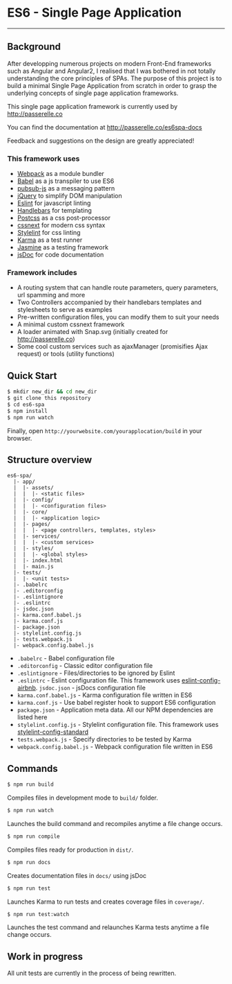 # ES6 - Single Page Application

***

## Background

After developping numerous projects on modern Front-End frameworks such as Angular and Angular2, I realised that I was bothered in not totally understanding the core principles of SPAs. The purpose of this project is to build a minimal Single Page Application from scratch in order to grasp the underlying concepts of single page application frameworks.

This single page application framework is currently used by http://passerelle.co

You can find the documentation at http://passerelle.co/es6spa-docs

Feedback and suggestions on the design are greatly appreciated!

### This framework uses
- [Webpack](https://github.com/webpack/webpack) as a module bundler
- [Babel](https://github.com/babel/babel) as a js transpiler to use ES6
- [pubsub-js](https://github.com/mroderick/PubSubJS) as a messaging pattern
- [jQuery](https://github.com/jquery/jquery) to simplify DOM manipulation
- [Eslint](https://github.com/eslint/eslint) for javascript linting
- [Handlebars](https://github.com/wycats/handlebars.js/) for templating
- [Postcss](https://github.com/postcss/postcss) as a css post-processor
- [cssnext](https://github.com/MoOx/postcss-cssnext) for modern css syntax
- [Stylelint](https://github.com/stylelint/stylelint) for css linting
- [Karma](https://github.com/karma-runner/karma) as a test runner
- [Jasmine](https://github.com/jasmine/jasmine) as a testing framework
- [jsDoc](https://github.com/jsdoc3/jsdoc) for code documentation

### Framework includes

- A routing system that can handle route parameters, query parameters, url spamming and more
- Two Controllers accompanied by their handlebars templates and stylesheets to serve as examples
- Pre-written configuration files, you can modify them to suit your needs
- A minimal custom cssnext framework
- A loader animated with Snap.svg (initially created for http://passerelle.co)
- Some cool custom services such as ajaxManager (promisifies Ajax request) or tools (utility functions)

## Quick Start

```sh
$ mkdir new_dir && cd new_dir
$ git clone this repository
$ cd es6-spa
$ npm install
$ npm run watch
```

Finally, open `http://yourwebsite.com/yourapplocation/build` in your browser.

## Structure overview

```
es6-spa/
  |- app/
  |  |- assets/
  |  |  |- <static files>
  |  |- config/
  |  |  |- <configuration files>
  |  |- core/
  |  |  |- <application logic>
  |  |- pages/
  |  |  |- <page controllers, templates, styles>
  |  |- services/
  |  |  |- <custom services>
  |  |- styles/
  |  |  |- <global styles>
  |  |- index.html
  |  |- main.js
  |- tests/
  |  |- <unit tests>
  |- .babelrc
  |- .editorconfig
  |- .eslintignore
  |- .eslintrc
  |- jsdoc.json
  |- karma.conf.babel.js
  |- karma.conf.js
  |- package.json
  |- stylelint.config.js
  |- tests.webpack.js
  |- webpack.config.babel.js
```

- `.babelrc` - Babel configuration file
- `.editorconfig` - Classic editor configuration file
- `.eslintignore` - Files/directories to be ignored by Eslint
- `.eslintrc` - Eslint configuration file. This framework uses [eslint-config-airbnb](https://github.com/airbnb/javascript/tree/master/packages/eslint-config-airbnb).
  `jsdoc.json` - jsDocs configuration file
- `karma.conf.babel.js` - Karma configuration file written in ES6
- `karma.conf.js` - Use babel register hook to support ES6 configuration
- `package.json` - Application meta data. All our NPM dependencies are listed here
- `stylelint.config.js` - Stylelint configuration file. This framework uses [stylelint-config-standard](https://github.com/stylelint/stylelint-config-standard)
- `tests.webpack.js` - Specify directories to be tested by Karma
- `webpack.config.babel.js` - Webpack configuration file written in ES6

## Commands

```sh
$ npm run build
```
Compiles files in development mode to `build/` folder.

```sh
$ npm run watch
```
Launches the build command and recompiles anytime a file change occurs.

```sh
$ npm run compile
```
Compiles files ready for production in `dist/`.

```sh
$ npm run docs
```
Creates documentation files in `docs/` using jsDoc

```sh
$ npm run test
```
Launches Karma to run tests and creates coverage files in `coverage/`.

```sh
$ npm run test:watch
```
Launches the test command and relaunches Karma tests anytime a file change occurs.

## Work in progress

All unit tests are currently in the process of being rewritten.
